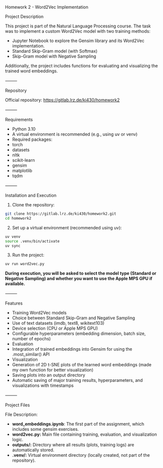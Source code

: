 Homework 2 - Word2Vec Implementation

Project Description

This project is part of the Natural Language Processing course.
The task was to implement a custom Word2Vec model with two training methods:

* Jupyter Notebook to explore the Gensim library and its Word2Vec implementation.
* Standard Skip-Gram model (with Softmax)
* Skip-Gram model with Negative Sampling

Additionally, the project includes functions for evaluating and visualizing the trained word embeddings.

⸻

Repository

Official repository:
https://gitlab.lrz.de/ki430/homework2

⸻

Requirements
- Python 3.10
- A virtual environment is recommended (e.g., using uv or venv)
- Required packages:
- torch
- datasets
- nltk
- scikit-learn
- gensim
- matplotlib
- tqdm

⸻

Installation and Execution
1.	Clone the repository:
```bash
git clone https://gitlab.lrz.de/ki430/homework2.git
cd homework2
```

2.	Set up a virtual environment (recommended using uv):
```bash
uv venv
source .venv/bin/activate
uv sync
```

3.	Run the project:
```bash
uv run word2vec.py
```

**During execution, you will be asked to select the model type (Standard or Negative Sampling) and whether you want to use the Apple MPS GPU if available.**

⸻

Features
- Training Word2Vec models
- Choice between Standard Skip-Gram and Negative Sampling
- Use of text datasets (imdb, text8, wikitext103)
- Device selection (CPU or Apple MPS GPU)
- Configurable hyperparameters (embedding dimension, batch size, number of epochs)
- Evaluation
- Integration of trained embeddings into Gensim for using the .most_similar() API
- Visualization
- Generation of 2D t-SNE plots of the learned word embeddings (made my own function for better visualization)
- Saving plots into an output directory
- Automatic saving of major training results, hyperparameters, and visualizations with timestamps

⸻

Project Files

File	Description:

- **word_embeddings.ipynb**:     The first part of the assignment, which includes some gensim exercises.
- **word2vec.py:** 	             Main file containing training, evaluation, and visualization logic.
- **outputs/:** 	             Directory where all results (plots, training logs) are automatically stored.
- **.venv/:** 	                 Virtual environment directory (locally created, not part of the repository).

